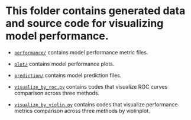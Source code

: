 # This folder contains generated data and source code for visualizing model performance.

+ [`performance/`](performance/) contains model performance metric files.

+ [`plot/`](plot/) contains model performance plots.

+ [`prediction/`](prediction/) contains model prediction files. 

+ [`visualize_by_roc.py`](visualize_by_roc.py) contains codes that visualize ROC curves comparison across three methods.

+ [`visualize_by_violin.py`](visualize_by_violin.py) contains codes that visualize performance metrics comparison across three methods by violinplot.



